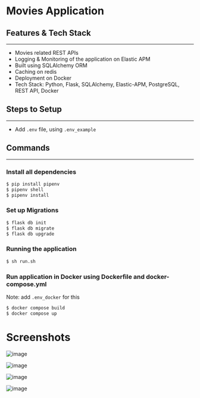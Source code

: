 # Movies Application

## Features & Tech Stack
---
* Movies related REST APIs
* Logging & Monitoring of the application on Elastic APM
* Built using SQLAlchemy ORM
* Caching on redis
* Deployment on Docker
* Tech Stack: Python, Flask, SQLAlchemy, Elastic-APM, PostgreSQL, REST API, Docker
## Steps to Setup
---
* Add ```.env``` file, using ```.env_example```
## Commands
--------------
### Install all dependencies
```sh
$ pip install pipenv
$ pipenv shell
$ pipenv install
```

### Set up Migrations
```sh
$ flask db init
$ flask db migrate
$ flask db upgrade
```
### Running the application

```sh
$ sh run.sh
```

### Run application in Docker using Dockerfile and docker-compose.yml
Note: add ```.env_docker``` for this
```sh
$ docker compose build
$ docker compose up
```

# Screenshots
![image](https://user-images.githubusercontent.com/49094337/210155651-8fcd3bae-2c6b-4409-ac62-d444ccc74eb5.png)

![image](https://user-images.githubusercontent.com/49094337/210155626-dc0f4f84-2e5d-4f45-9cbb-6e2f8ce33434.png)

![image](https://user-images.githubusercontent.com/49094337/210155661-3e9da15e-8932-4318-b024-d9cb94c98185.png)

![image](https://user-images.githubusercontent.com/49094337/210155670-dc0d87c9-ba93-4211-9363-b22160a10a06.png)
